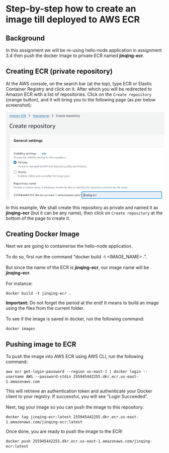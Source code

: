 # Step-by-step how to create an image till deployed to AWS ECR

## Background
In this assignment we will be re-using hello-node application in assignment 3.4 then push the docker image to private ECR named **jinqing-ecr**.

## Creating ECR (private repository)
At the AWS console, on the search bar (at the top), type ECR or Elastic Container Registry and click on it. After which you will be redirected to Amazon ECR with a list of repositories. Click on the `Create repository` (orange button), and it will bring you to the following page (as per below screenshot):

![image](create-jinqing-ecr.png)

In this example, We shall create this repository as private and named it as **jinqing-ecr** (but it can be any name), then click on `Create repository` at the bottom of the page to create it.

## Creating Docker Image
Next we are going to containerise the hello-node application.
\
\
To do so, first run the command "docker build -t <IMAGE_NAME> .".
\
\
But since the name of the ECR is **jinqing-ecr**, our image name will be **jinqing-ecr**.
\
\
For instance:
``````````````````````````````
docker build -t jinqing-ecr .
``````````````````````````````
**Important:** Do not forget the period at the end! It means to build an image using the files from the current folder.
\
\
To see if the image is saved in docker, run the following command:
``````````````
docker images
``````````````
## Pushing image to ECR
To push the image into AWS ECR using AWS CLI, run the following command:
``````````````````````````````````````````````````````````````````````````````````````````````````````````````````````````````````````````
aws ecr get-login-password --region us-east-1 | docker login --username AWS --password-stdin 255945442255.dkr.ecr.us-east-1.amazonaws.com
``````````````````````````````````````````````````````````````````````````````````````````````````````````````````````````````````````````
This will retrieve an authentication token and authenticate your Docker client to your registry. If successful, you will see "Login Succeeded".
\
\
Next, tag your image so you can push the image to this repository:
``````````````````````````````````````````````````````````````````````````````````````````````
docker tag jinqing-ecr:latest 255945442255.dkr.ecr.us-east-1.amazonaws.com/jinqing-ecr:latest
``````````````````````````````````````````````````````````````````````````````````````````````
Once done, you are ready to push the image to the ECR!
````````````````````````````````````````````````````````````````````````````
docker push 255945442255.dkr.ecr.us-east-1.amazonaws.com/jinqing-ecr:latest
````````````````````````````````````````````````````````````````````````````


